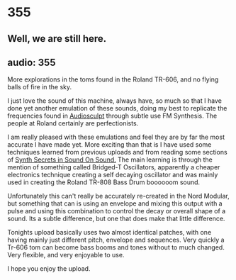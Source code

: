 # 355
## Well, we are still here.
audio: 355
---

More explorations in the toms found in the Roland TR-606, and no flying balls of fire in the sky.

I just love the sound of this machine, always have, so much so that I have done yet another emulation of these sounds, doing my best to replicate the frequencies found in <a href="http://anasynth.ircam.fr/home/english/software/audiosculpt" title="Audiosculpt">Audiosculpt</a> through subtle use FM Synthesis. The people at Roland certainly are perfectionists.

I am really pleased with these emulations and feel they are by far the most accurate I have made yet. More exciting than that is I have used some techniques learned from previous uploads and from reading some sections of <a href="http://www.soundonsound.com/search?url=%2Fsearch&Keyword=%22synth+secrets%22&Words=All&Summary=Yes" title="Synth Secrets in Sound On Sound.">Synth Secrets in Sound On Sound.</a> The main learning is through the mention of something called Bridged-T Oscillators, apparently a cheaper electronics technique creating a self decaying oscillator and was mainly used in creating the Roland TR-808 Bass Drum boooooom sound.

Unfortunately this can't really be accurately re-created in the Nord Modular, but something that can is using an envelope and mixing this output with a pulse and using this combination to control the decay or overall shape of a sound. Its a subtle difference, but one that does make that little difference.

Tonights upload basically uses two almost identical patches, with one having mainly just different pitch, envelope and sequences. Very quickly a Tr-606 tom can become bass booms and tones without to much changed. Very flexible, and very enjoyable to use.

I hope you enjoy the upload.